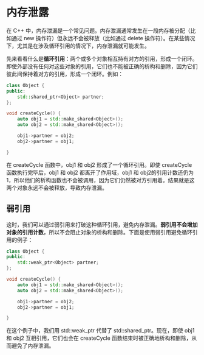 # 内存泄露

在 C++ 中，内存泄漏是一个常见问题。内存泄漏通常发生在一段内存被分配（比如通过 new 操作符）但永远不会被释放（比如通过 delete 操作符）。在某些情况下，尤其是在涉及循环引用的情况下，内存泄漏就可能发生。

先来看看什么是**循环引用**：两个或多个对象相互持有对方的引用，形成一个闭环。即使外部没有任何对这些对象的引用，它们也不能被正确的析构和删除，因为它们彼此间保持着对方的引用，形成一个闭环。例如：

```c++
class Object {
public:
    std::shared_ptr<Object> partner;
};

void createCycle() {
    auto obj1 = std::make_shared<Object>();
    auto obj2 = std::make_shared<Object>();

    obj1->partner = obj2;
    obj2->partner = obj1;

}
```

在 createCycle 函数中，obj1 和 obj2 形成了一个循环引用。即使 createCycle 函数执行完毕后，obj1 和 obj2 都离开了作用域，obj1 和 obj2的引用计数还仍为1，所以他们的析构函数也不会被调用，因为它们仍然被对方引用着。结果就是这两个对象永远不会被释放，导致内存泄漏。



## 弱引用

这时，我们可以通过弱引用来打破这种循环引用，避免内存泄漏。**弱引用不会增加对象的引用计数**，所以不会阻止对象的析构和删除。下面是使用弱引用避免循环引用的例子：

```c++
class Object {
public:
    std::weak_ptr<Object> partner;
};

void createCycle() {
    auto obj1 = std::make_shared<Object>();
    auto obj2 = std::make_shared<Object>();

    obj1->partner = obj2;
    obj2->partner = obj1;

}
```

在这个例子中，我们用 std::weak_ptr 代替了 std::shared_ptr。现在，即使 obj1 和 obj2 互相引用，它们也会在 createCycle 函数结束时被正确地析构和删除，从而避免了内存泄漏。





